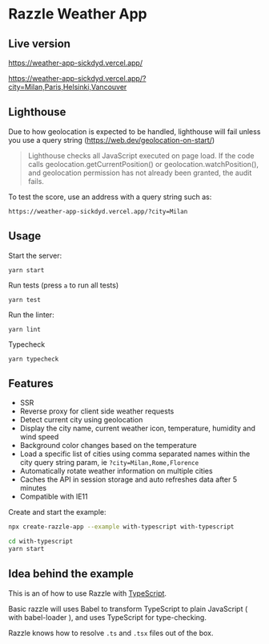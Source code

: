 # Razzle Weather App

## Live version

https://weather-app-sickdyd.vercel.app/

https://weather-app-sickdyd.vercel.app/?city=Milan,Paris,Helsinki,Vancouver

## Lighthouse

Due to how geolocation is expected to be handled, lighthouse will fail unless you use a query string (https://web.dev/geolocation-on-start/)

> Lighthouse checks all JavaScript executed on page load. If the code calls geolocation.getCurrentPosition() or geolocation.watchPosition(), and geolocation permission has not already been granted, the audit fails.

To test the score, use an address with a query string such as:

```
https://weather-app-sickdyd.vercel.app/?city=Milan
```

## Usage

Start the server:

```
yarn start
```

Run tests (press `a` to run all tests)

```
yarn test
```

Run the linter:

```
yarn lint
```

Typecheck

```
yarn typecheck
```

## Features

- SSR
- Reverse proxy for client side weather requests
- Detect current city using geolocation
- Display the city name, current weather icon, temperature, humidity and wind speed
- Background color changes based on the temperature
- Load a specific list of cities using comma separated names within the city query string param, ie `?city=Milan,Rome,Florence`
- Automatically rotate weather information on multiple cities
- Caches the API in session storage and auto refreshes data after 5 minutes
- Compatible with IE11

<!-- START install generated instructions please keep comment here to allow auto update -->
<!-- DON'T EDIT THIS SECTION, INSTEAD RE-RUN yarn update-examples TO UPDATE -->Create and start the example:

```bash
npx create-razzle-app --example with-typescript with-typescript

cd with-typescript
yarn start
```

<!-- END install generated instructions please keep comment here to allow auto update -->

## Idea behind the example

This is an of how to use Razzle with [TypeScript](https://github.com/Microsoft/TypeScript).

Basic razzle will uses Babel to transform TypeScript to plain JavaScript ( with babel-loader ), and uses TypeScript for type-checking.

Razzle knows how to resolve `.ts` and `.tsx` files out of the box.
